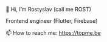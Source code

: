👋 Hi, I’m Rostyslav (call me ROST)

Frontend engineer (Flutter, Firebase)

📫 How to reach me: https://topme.be
